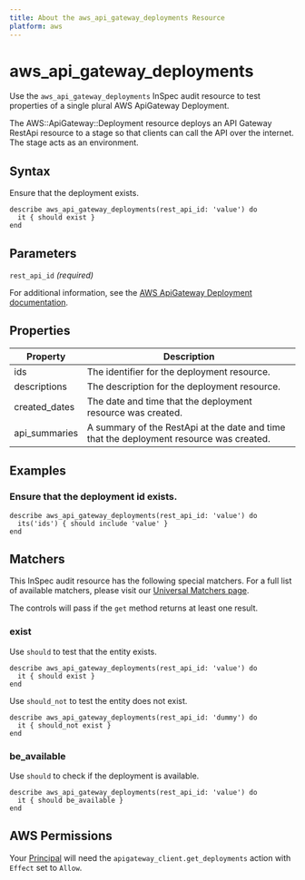 ```yaml
---
title: About the aws_api_gateway_deployments Resource
platform: aws
---
```


# aws\_api\_gateway\_deployments

Use the `aws_api_gateway_deployments` InSpec audit resource to test properties of a single plural AWS ApiGateway Deployment.

The AWS::ApiGateway::Deployment resource deploys an API Gateway RestApi resource to a stage so that clients can call the API over the internet. The stage acts as an environment.

## Syntax

Ensure that the deployment exists.

    describe aws_api_gateway_deployments(rest_api_id: 'value') do
      it { should exist }
    end

## Parameters

`rest_api_id` _(required)_

For additional information, see the [AWS ApiGateway Deployment documentation](https://docs.aws.amazon.com/AWSCloudFormation/latest/UserGuide/aws-resource-apigateway-deployment.html).

## Properties

| Property | Description|
| --- | --- |
| ids | The identifier for the deployment resource. |
| descriptions | The description for the deployment resource. |
| created_dates | The date and time that the deployment resource was created. |
| api_summaries | A summary of the RestApi at the date and time that the deployment resource was created. |

## Examples

### Ensure that the deployment id exists.

    describe aws_api_gateway_deployments(rest_api_id: 'value') do
      its('ids') { should include 'value' }
    end

## Matchers

This InSpec audit resource has the following special matchers. For a full list of available matchers, please visit our [Universal Matchers page](https://www.inspec.io/docs/reference/matchers/).

The controls will pass if the `get` method returns at least one result.

### exist

Use `should` to test that the entity exists.

    describe aws_api_gateway_deployments(rest_api_id: 'value') do
      it { should exist }
    end

Use `should_not` to test the entity does not exist.

    describe aws_api_gateway_deployments(rest_api_id: 'dummy') do
      it { should_not exist }
    end

### be_available

Use `should` to check if the deployment is available.

    describe aws_api_gateway_deployments(rest_api_id: 'value') do
      it { should be_available }
    end

## AWS Permissions

Your [Principal](https://docs.aws.amazon.com/IAM/latest/UserGuide/intro-structure.html#intro-structure-principal) will need the `apigateway_client.get_deployments` action with `Effect` set to `Allow`.
